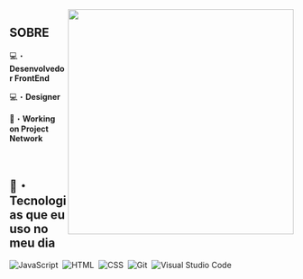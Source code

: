 <img align="right" height="400em" filter=grayscale(1) src="https://media.discordapp.net/attachments/1064894230503358595/1114680424866779215/avatar.png?width=531&height=531"/>

## SOBRE

💻・**Desenvolvedor FrontEnd**

💻・**Designer**

💼・**Working on Project Network**

<br>

## 📝・ Tecnologias que eu uso no meu dia

![JavaScript](https://img.shields.io/badge/-JavaScript-05122A?style=flat&logo=javascript)&nbsp;
![HTML](https://img.shields.io/badge/-HTML-05122A?style=flat&logo=HTML5)&nbsp;
![CSS](https://img.shields.io/badge/-CSS-05122A?style=flat&logo=CSS3&logoColor=1572B6)&nbsp;
![Git](https://img.shields.io/badge/-Git-05122A?style=flat&logo=git)&nbsp;
![Visual Studio Code](https://img.shields.io/badge/-Visual%20Studio%20Code-05122A?style=flat&logo=visual-studio-code&logoColor=007ACC)&nbsp;
